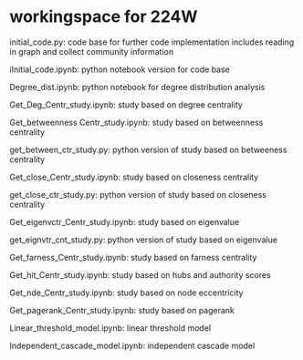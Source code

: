 # workingspace for 224W

initial_code.py:
code base for further code implementation includes reading in graph and collect community information

iInitial_code.ipynb:
python notebook version for code base

Degree_dist.ipynb:
python notebook for degree distribution analysis

Get_Deg_Centr_study.ipynb: study based on degree centrality

Get_betweenness Centr_study.ipynb: study based on betweenness centrality

get_between_ctr_study.py: python version of study based on betweeness centrality

Get_close_Centr_study.ipynb: study based on closeness centrality

get_close_ctr_study.py: python version of study based on closeness centrality

Get_eigenvctr_Centr_study.ipynb: study based on eigenvalue

get_eignvtr_cnt_study.py: python version of study based on eigenvalue

Get_farness_Centr_study.ipynb: study based on farness centrality

Get_hit_Centr_study.ipynb: study based on hubs and authority scores

Get_nde_Centr_study.ipynb: study based on node eccentricity

Get_pagerank_Centr_study.ipynb: study based on pagerank

Linear_threshold_model.ipynb: linear threshold model

Independent_cascade_model.ipynb: independent cascade model